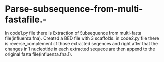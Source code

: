 # Parse-subsequence-from-multi-fastafile.-
In code1.py file there is Extraction of Subsequence from multi-fasta file(influenza.fna). Created a BED file with 3 scaffolds.
in code2.py file there is reverse_complement of those extracted seqences and right after that the changes in 1 nucleotide in each extracted sequece are then append to the original fasta file(influenza.fna.1). 
